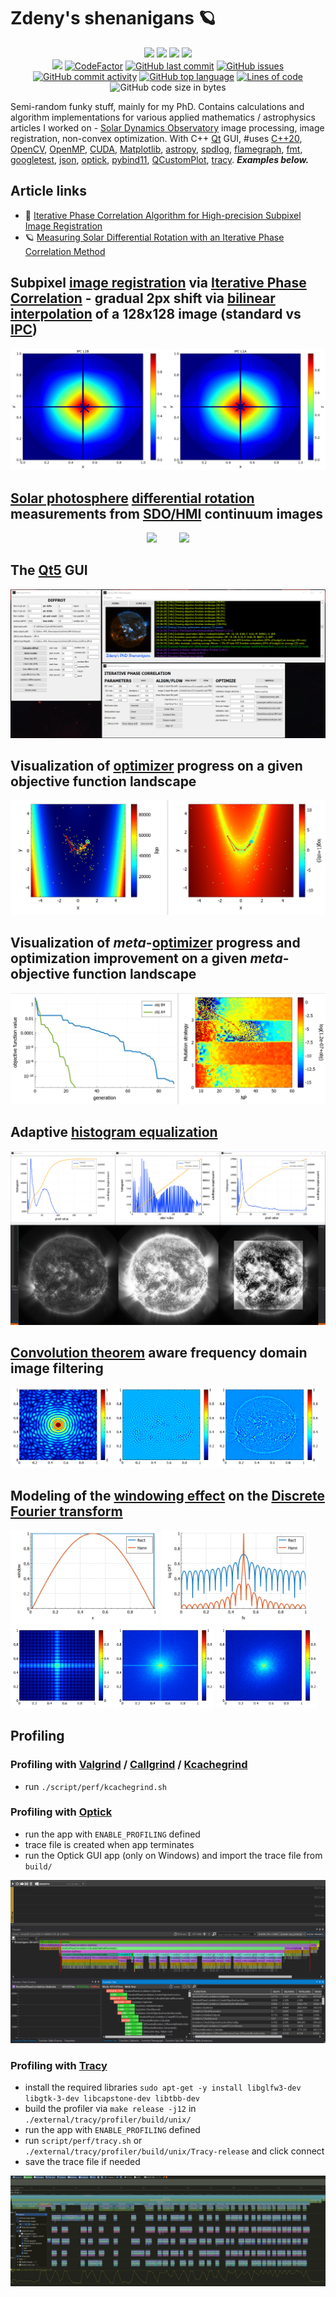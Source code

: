 # Zdeny's shenanigans 🪐

<p align="center">
<a href="https://github.com/zdenyhraz/shenanigans/actions/workflows/build.yml"><img src="https://github.com/zdenyhraz/shenanigans/actions/workflows/build.yml/badge.svg"/></a>
<a href="https://github.com/zdenyhraz/shenanigans/actions/workflows/clang-tidy.yml"><img src="https://github.com/zdenyhraz/shenanigans/actions/workflows/clang-tidy.yml/badge.svg"/></a>
<a href="https://github.com/zdenyhraz/shenanigans/actions/workflows/cppcheck.yml"><img src="https://github.com/zdenyhraz/shenanigans/actions/workflows/cppcheck.yml/badge.svg"/></a>
<a href="https://github.com/zdenyhraz/shenanigans/actions/workflows/cpplint.yml"><img src="https://github.com/zdenyhraz/shenanigans/actions/workflows/cpplint.yml/badge.svg"/></a>
<br>
<a href="https://www.codacy.com/gh/zdenyhraz/shenanigans/dashboard?utm_source=github.com&amp;utm_medium=referral&amp;utm_content=zdenyhraz/shenanigans&amp;utm_campaign=Badge_Grade"><img src="https://app.codacy.com/project/badge/Grade/ea68f108539b4e4eb13b0e92a905ef50"/></a>
<a href="https://www.codefactor.io/repository/github/zdenyhraz/shenanigans/overview/master"><img src="https://www.codefactor.io/repository/github/zdenyhraz/shenanigans/badge/master" alt="CodeFactor" /></a>
<!---<a href="https://bettercodehub.com/results/zdenyhraz/shenanigans"><img src="https://bettercodehub.com/edge/badge/zdenyhraz/shenanigans?branch=master"/></a>-->
<a href="https://github.com/zdenyhraz/shenanigans/commits/master"><img alt="GitHub last commit" src="https://img.shields.io/github/last-commit/zdenyhraz/shenanigans"></a>
<a href="https://github.com/zdenyhraz/shenanigans/issues"><img alt="GitHub issues" src="https://img.shields.io/github/issues-raw/zdenyhraz/shenanigans"></a>
<br>
<a href="https://github.com/zdenyhraz/shenanigans/commits/master"><img alt="GitHub commit activity" src="https://img.shields.io/github/commit-activity/m/zdenyhraz/shenanigans"></a>
<a href="https://github.com/zdenyhraz/shenanigans/search?l=c%2B%2B"><img alt="GitHub top language" src="https://img.shields.io/github/languages/top/zdenyhraz/shenanigans"></a>
<a href="https://github.com/zdenyhraz/shenanigans/tree/master/src"><img alt="Lines of code" src="https://img.shields.io/tokei/lines/github/zdenyhraz/shenanigans"></a>
<img alt="GitHub code size in bytes" src="https://img.shields.io/github/languages/code-size/zdenyhraz/shenanigans">
</p>

Semi-random funky stuff, mainly for my PhD. Contains calculations and algorithm implementations for various applied mathematics / astrophysics articles I worked on - [Solar Dynamics Observatory](https://www.nasa.gov/mission_pages/sdo/main/index.html) image processing, image registration, non-convex optimization. With C++ [Qt](https://www.qt.io/) GUI, #uses [C++20](https://en.cppreference.com/w/cpp/20), [OpenCV](https://opencv.org/), [OpenMP](https://www.openmp.org/), [CUDA](https://developer.nvidia.com/cuda-toolkit), [Matplotlib](https://matplotlib.org/), [astropy](https://github.com/astropy/astropy), [spdlog](https://github.com/gabime/spdlog), [flamegraph](https://github.com/brendangregg/FlameGraph), [fmt](https://fmt.dev/latest/index.html), [googletest](https://github.com/google/googletest), [json](https://github.com/nlohmann/json), [optick](https://github.com/bombomby/optick), [pybind11](https://github.com/pybind/pybind11), [QCustomPlot](https://www.qcustomplot.com/), [tracy](https://github.com/wolfpld/tracy). ***Examples below.***

## Article links
- 📌 [Iterative Phase Correlation Algorithm for High-precision Subpixel Image Registration](https://iopscience.iop.org/article/10.3847/1538-4365/ab63d7)
- 🪐 [Measuring Solar Differential Rotation with an Iterative Phase Correlation Method](https://iopscience.iop.org/article/10.3847/1538-4365/abc702)

## Subpixel [image registration](https://en.wikipedia.org/wiki/Image_registration) via [Iterative Phase Correlation](https://iopscience.iop.org/article/10.3847/1538-4365/ab63d7) - gradual 2px shift via [bilinear interpolation](https://en.wikipedia.org/wiki/Bilinear_interpolation) of a 128x128 image (standard vs [IPC](https://iopscience.iop.org/article/10.3847/1538-4365/ab63d7))
<img src="data/dissertation/refinement/peakshift_L1B.gif" width="50%"><img src="data/dissertation/refinement/peakshift_L1A.gif" width="50%">

## [Solar photosphere](https://en.wikipedia.org/wiki/Photosphere) [differential rotation](https://en.wikipedia.org/wiki/Differential_rotation) measurements from [SDO/HMI](http://hmi.stanford.edu/) continuum images
<p align="center">
<img src="data/articles/diffrot/pics/gif/1.gif" width="43%">&nbsp; &nbsp; &nbsp; &nbsp; &nbsp;<img src="data/articles/diffrot/pics/gif/2.gif" width="43%">
</p>

## The [Qt5](https://www.qt.io/) GUI
<img src="data/articles/random/gui.PNG" width="100%">

## Visualization of [optimizer](https://en.wikipedia.org/wiki/Mathematical_optimization) progress on a given objective function landscape
<img src="data/articles/optim/rosenbrock_paths.png" width="100%">

## Visualization of *meta*-[optimizer](https://en.wikipedia.org/wiki/Mathematical_optimization) progress and optimization improvement on a given *meta*-objective function landscape
<img src="data/articles/optim/metaopt_paths.png" width="100%">

## Adaptive [histogram equalization](https://en.wikipedia.org/wiki/Adaptive_histogram_equalization)
<img src="data/articles/random/aheq.PNG" width="100%">

## [Convolution theorem](https://en.wikipedia.org/wiki/Convolution_theorem) aware frequency domain image filtering
<img src="data/dissertation/bandpass/2DBandpassRingRIDFT.png" width="32%"> <img src="data/dissertation/bandpass/2DBandpassImageR.png" width="32%"> <img src="data/dissertation/bandpass/2DBandpassImageG.png" width="32%">

## Modeling of the [windowing effect](https://en.wikipedia.org/wiki/Window_function) on the [Discrete Fourier transform](https://en.wikipedia.org/wiki/Discrete_Fourier_transform)
<img src="data/dissertation/window/1DWindows.png" width="47%"> <img src="data/dissertation/window/1DWindowsDFT.png" width="47%">
<img src="data/dissertation/window/2DWindowDFTR.png" width="32%"> <img src="data/dissertation/window/2DImageDFT.png" width="32%">  <img src="data/dissertation/window/2DImageWindowDFT.png" width="32%">

## Profiling
### Profiling with [Valgrind](https://valgrind.org/) / [Callgrind](https://valgrind.org/docs/manual/cl-manual.html) / [Kcachegrind](http://kcachegrind.sourceforge.net/html/Documentation.html)
- run `./script/perf/kcachegrind.sh`

### Profiling with [Optick](https://github.com/bombomby/optick)
- run the app with `ENABLE_PROFILING` defined
- trace file is created when app terminates
- run the Optick GUI app (only on Windows) and import the trace file from `build/`
<img src="data/readme/optick.png" width="100%">

### Profiling with [Tracy](https://github.com/wolfpld/tracy)
- install the required libraries `sudo apt-get -y install libglfw3-dev libgtk-3-dev libcapstone-dev libtbb-dev`
- build the profiler via `make release -j12` in `./external/tracy/profiler/build/unix/`
- run the app with `ENABLE_PROFILING` defined
- run `script/perf/tracy.sh` or `./external/tracy/profiler/build/unix/Tracy-release` and click connect
- save the trace file if needed
<img src="data/readme/tracy.png" width="100%">

